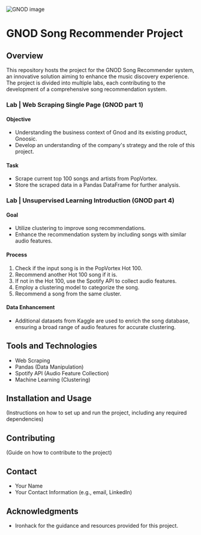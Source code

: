 ![GNOD image](C:\Users\susy_\Desktop\github_cover\blocks-T3mKJXfdims-unsplash.jpg)

# GNOD Song Recommender Project

## Overview

This repository hosts the project for the GNOD Song Recommender system, an innovative solution aiming to enhance the music discovery experience. The project is divided into multiple labs, each contributing to the development of a comprehensive song recommendation system.

### Lab | Web Scraping Single Page (GNOD part 1)

#### Objective
- Understanding the business context of Gnod and its existing product, Gnoosic.
- Develop an understanding of the company's strategy and the role of this project.

#### Task
- Scrape current top 100 songs and artists from PopVortex.
- Store the scraped data in a Pandas DataFrame for further analysis.

### Lab | Unsupervised Learning Introduction (GNOD part 4)

#### Goal
- Utilize clustering to improve song recommendations.
- Enhance the recommendation system by including songs with similar audio features.

#### Process
1. Check if the input song is in the PopVortex Hot 100.
2. Recommend another Hot 100 song if it is.
3. If not in the Hot 100, use the Spotify API to collect audio features.
4. Employ a clustering model to categorize the song.
5. Recommend a song from the same cluster.

#### Data Enhancement
- Additional datasets from Kaggle are used to enrich the song database, ensuring a broad range of audio features for accurate clustering.

## Tools and Technologies
- Web Scraping
- Pandas (Data Manipulation)
- Spotify API (Audio Feature Collection)
- Machine Learning (Clustering)

## Installation and Usage
(Instructions on how to set up and run the project, including any required dependencies)

## Contributing
(Guide on how to contribute to the project)

## Contact
- Your Name
- Your Contact Information (e.g., email, LinkedIn)

## Acknowledgments
- Ironhack for the guidance and resources provided for this project.

